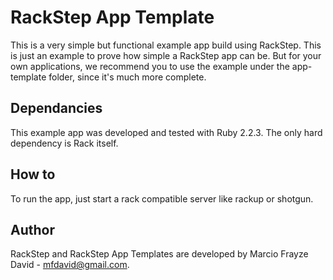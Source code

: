 # RackStep App Template

This is a very simple but functional example app build using RackStep. This is
just an example to prove how simple a RackStep app can be. But for your own
applications, we recommend you to use the example under the app-template folder,
since it's much more complete.


## Dependancies

This example app was developed and tested with Ruby 2.2.3. The only hard
dependency is Rack itself.


## How to

To run the app, just start a rack compatible server like rackup or shotgun.


## Author

RackStep and RackStep App Templates are developed by Marcio Frayze David -
mfdavid@gmail.com.
